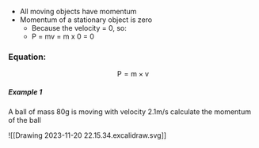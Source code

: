 - All moving objects have momentum
- Momentum of a stationary object is zero
	- Because the velocity = 0, so:
	- P = mv = m x 0 = 0

### Equation:
$$\text{P} = \text{m} \times \text{v}$$

##### Example 1
A ball of mass 80g is moving with velocity 2.1m/s calculate the momentum of the ball

![[Drawing 2023-11-20 22.15.34.excalidraw.svg]]
